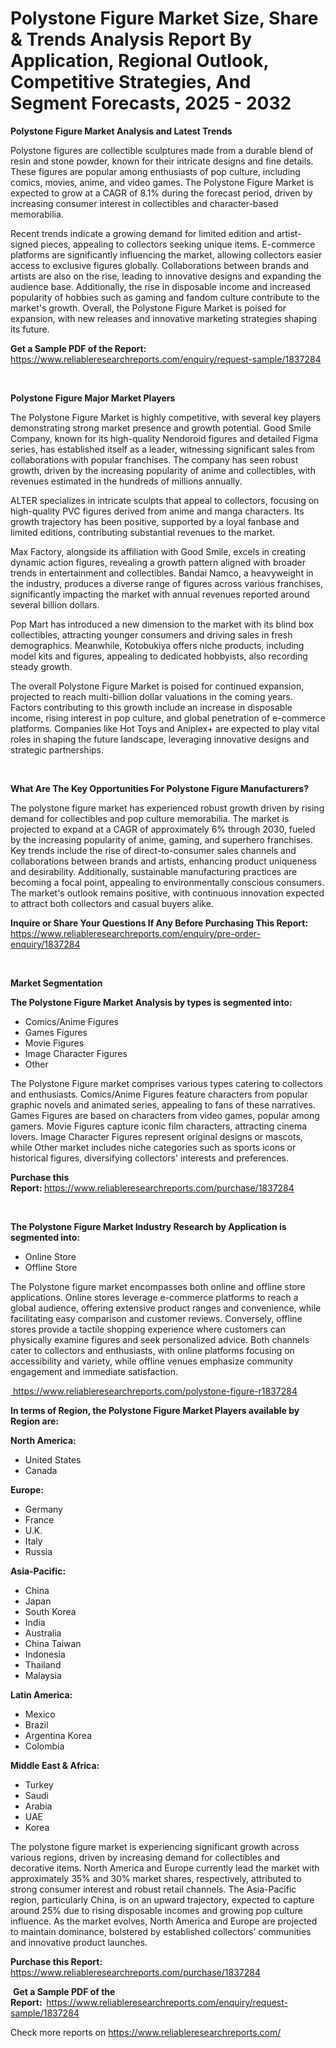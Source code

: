 <p><h1>Polystone Figure Market Size, Share & Trends Analysis Report By Application, Regional Outlook, Competitive Strategies, And Segment Forecasts, 2025 - 2032</h1></p><p><strong>Polystone Figure Market Analysis and Latest Trends</strong></p>
<p><p>Polystone figures are collectible sculptures made from a durable blend of resin and stone powder, known for their intricate designs and fine details. These figures are popular among enthusiasts of pop culture, including comics, movies, anime, and video games. The Polystone Figure Market is expected to grow at a CAGR of 8.1% during the forecast period, driven by increasing consumer interest in collectibles and character-based memorabilia. </p><p>Recent trends indicate a growing demand for limited edition and artist-signed pieces, appealing to collectors seeking unique items. E-commerce platforms are significantly influencing the market, allowing collectors easier access to exclusive figures globally. Collaborations between brands and artists are also on the rise, leading to innovative designs and expanding the audience base. Additionally, the rise in disposable income and increased popularity of hobbies such as gaming and fandom culture contribute to the market's growth. Overall, the Polystone Figure Market is poised for expansion, with new releases and innovative marketing strategies shaping its future.</p></p>
<p><strong>Get a Sample PDF of the Report:&nbsp;</strong> <a href="https://www.reliableresearchreports.com/enquiry/request-sample/1837284?utm_campaign=2229&utm_medium=2&utm_source=Github&utm_content=ia&utm_term=08022025&utm_id=polystone-figure">https://www.reliableresearchreports.com/enquiry/request-sample/1837284</a></p>
<p>&nbsp;</p>
<p><strong>Polystone Figure Major Market Players</strong></p>
<p><p>The Polystone Figure Market is highly competitive, with several key players demonstrating strong market presence and growth potential. Good Smile Company, known for its high-quality Nendoroid figures and detailed Figma series, has established itself as a leader, witnessing significant sales from collaborations with popular franchises. The company has seen robust growth, driven by the increasing popularity of anime and collectibles, with revenues estimated in the hundreds of millions annually.</p><p>ALTER specializes in intricate sculpts that appeal to collectors, focusing on high-quality PVC figures derived from anime and manga characters. Its growth trajectory has been positive, supported by a loyal fanbase and limited editions, contributing substantial revenues to the market.</p><p>Max Factory, alongside its affiliation with Good Smile, excels in creating dynamic action figures, revealing a growth pattern aligned with broader trends in entertainment and collectibles. Bandai Namco, a heavyweight in the industry, produces a diverse range of figures across various franchises, significantly impacting the market with annual revenues reported around several billion dollars.</p><p>Pop Mart has introduced a new dimension to the market with its blind box collectibles, attracting younger consumers and driving sales in fresh demographics. Meanwhile, Kotobukiya offers niche products, including model kits and figures, appealing to dedicated hobbyists, also recording steady growth.</p><p>The overall Polystone Figure Market is poised for continued expansion, projected to reach multi-billion dollar valuations in the coming years. Factors contributing to this growth include an increase in disposable income, rising interest in pop culture, and global penetration of e-commerce platforms. Companies like Hot Toys and Aniplex+ are expected to play vital roles in shaping the future landscape, leveraging innovative designs and strategic partnerships.</p></p>
<p>&nbsp;</p>
<p><strong>What Are The Key Opportunities For Polystone Figure Manufacturers?</strong></p>
<p><p>The polystone figure market has experienced robust growth driven by rising demand for collectibles and pop culture memorabilia. The market is projected to expand at a CAGR of approximately 6% through 2030, fueled by the increasing popularity of anime, gaming, and superhero franchises. Key trends include the rise of direct-to-consumer sales channels and collaborations between brands and artists, enhancing product uniqueness and desirability. Additionally, sustainable manufacturing practices are becoming a focal point, appealing to environmentally conscious consumers. The market's outlook remains positive, with continuous innovation expected to attract both collectors and casual buyers alike.</p></p>
<p><strong>Inquire or Share Your Questions If Any Before Purchasing This Report:</strong> <a href="https://www.reliableresearchreports.com/enquiry/pre-order-enquiry/1837284?utm_campaign=2229&utm_medium=2&utm_source=Github&utm_content=ia&utm_term=08022025&utm_id=polystone-figure">https://www.reliableresearchreports.com/enquiry/pre-order-enquiry/1837284</a></p>
<p>&nbsp;</p>
<p><strong>Market Segmentation</strong></p>
<p><strong>The Polystone Figure Market Analysis by types is segmented into:</strong></p>
<p><ul><li>Comics/Anime Figures</li><li>Games Figures</li><li>Movie Figures</li><li>Image Character Figures</li><li>Other</li></ul></p>
<p><p>The Polystone Figure market comprises various types catering to collectors and enthusiasts. Comics/Anime Figures feature characters from popular graphic novels and animated series, appealing to fans of these narratives. Games Figures are based on characters from video games, popular among gamers. Movie Figures capture iconic film characters, attracting cinema lovers. Image Character Figures represent original designs or mascots, while Other market includes niche categories such as sports icons or historical figures, diversifying collectors' interests and preferences.</p></p>
<p><strong>Purchase this Report:&nbsp;</strong><a href="https://www.reliableresearchreports.com/purchase/1837284?utm_campaign=2229&utm_medium=2&utm_source=Github&utm_content=ia&utm_term=08022025&utm_id=polystone-figure">https://www.reliableresearchreports.com/purchase/1837284</a></p>
<p>&nbsp;</p>
<p><strong>The Polystone Figure Market Industry Research by Application is segmented into:</strong></p>
<p><ul><li>Online Store</li><li>Offline Store</li></ul></p>
<p><p>The Polystone figure market encompasses both online and offline store applications. Online stores leverage e-commerce platforms to reach a global audience, offering extensive product ranges and convenience, while facilitating easy comparison and customer reviews. Conversely, offline stores provide a tactile shopping experience where customers can physically examine figures and seek personalized advice. Both channels cater to collectors and enthusiasts, with online platforms focusing on accessibility and variety, while offline venues emphasize community engagement and immediate satisfaction.</p></p>
<p><a href="https://www.reliableresearchreports.com/polystone-figure-r1837284?utm_campaign=2229&utm_medium=2&utm_source=Github&utm_content=ia&utm_term=08022025&utm_id=polystone-figure">&nbsp;https://www.reliableresearchreports.com/polystone-figure-r1837284</a></p>
<p><strong>In terms of Region, the Polystone Figure Market Players available by Region are:</strong></p>
<p>
    <p> <strong> North America: </strong>
        <ul>
            <li>United States</li>
            <li>Canada</li>
        </ul>
        </p> 
    <p> <strong> Europe: </strong>
        <ul>
            <li>Germany</li>
            <li>France</li>
            <li>U.K.</li>
            <li>Italy</li>
            <li>Russia</li>
        </ul>
        </p> 
    <p> <strong> Asia-Pacific: </strong>
        <ul>
            <li>China</li>
            <li>Japan</li>
            <li>South Korea</li>
            <li>India</li>
            <li>Australia</li>
            <li>China Taiwan</li>
            <li>Indonesia</li>
            <li>Thailand</li>
            <li>Malaysia</li>
        </ul>
        </p> 
    <p> <strong> Latin America: </strong>
        <ul>
            <li>Mexico</li>
            <li>Brazil</li>
            <li>Argentina Korea</li>
            <li>Colombia</li>
        </ul>
        </p> 
    <p> <strong> Middle East & Africa: </strong>
        <ul>
            <li>Turkey</li>
            <li>Saudi</li>
            <li>Arabia</li>
            <li>UAE</li>
            <li>Korea</li>
        </ul>
    </p>
    </p>
<p><p>The polystone figure market is experiencing significant growth across various regions, driven by increasing demand for collectibles and decorative items. North America and Europe currently lead the market with approximately 35% and 30% market shares, respectively, attributed to strong consumer interest and robust retail channels. The Asia-Pacific region, particularly China, is on an upward trajectory, expected to capture around 25% due to rising disposable incomes and growing pop culture influence. As the market evolves, North America and Europe are projected to maintain dominance, bolstered by established collectors’ communities and innovative product launches.</p></p>
<p><strong>Purchase this Report: </strong><a href="https://www.reliableresearchreports.com/purchase/1837284?utm_campaign=2229&utm_medium=2&utm_source=Github&utm_content=ia&utm_term=08022025&utm_id=polystone-figure">https://www.reliableresearchreports.com/purchase/1837284</a></p>
<p>&nbsp;<strong>Get a Sample PDF of the Report:&nbsp;&nbsp;</strong><a href="https://www.reliableresearchreports.com/enquiry/request-sample/1837284?utm_campaign=2229&utm_medium=2&utm_source=Github&utm_content=ia&utm_term=08022025&utm_id=polystone-figure">https://www.reliableresearchreports.com/enquiry/request-sample/1837284</a></p>
<p><strong></strong></p>
<p>Check more reports on <a href="https://www.reliableresearchreports.com/?utm_campaign=2229&utm_medium=2&utm_source=Github&utm_content=ia&utm_term=08022025&utm_id=polystone-figure">https://www.reliableresearchreports.com/</a></p>